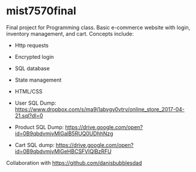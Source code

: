 # mist7570final
Final project for Programming class. 
Basic e-commerce website with login, inventory management, and cart.
Concepts include:
* Http requests
* Encrypted login
* SQL database
* State management
* HTML/CSS

* User SQL Dump: https://www.dropbox.com/s/ma9j1abvgy0vtrv/online_store_2017-04-21.sql?dl=0
* Product SQL Dump: https://drive.google.com/open?id=0B9qbdvmjvMlGalB5RUQ0UDhhNzg
* Cart SQL dump: https://drive.google.com/open?id=0B9qbdvmjvMlGeHBCSFVlQlBzRFU

Collaboration with https://github.com/danisbubblesdad
